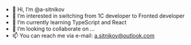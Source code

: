 - 👋 Hi, I’m @a-sitnikov
- 👀 I’m interested in switching from 1C developer to Fronted developer
- 🌱 I’m currently learning TypeScript and React
- 💞️ I’m looking to collaborate on ...
- 📫 You can reach me via e-mail: a.sitnikov@outlook.com


